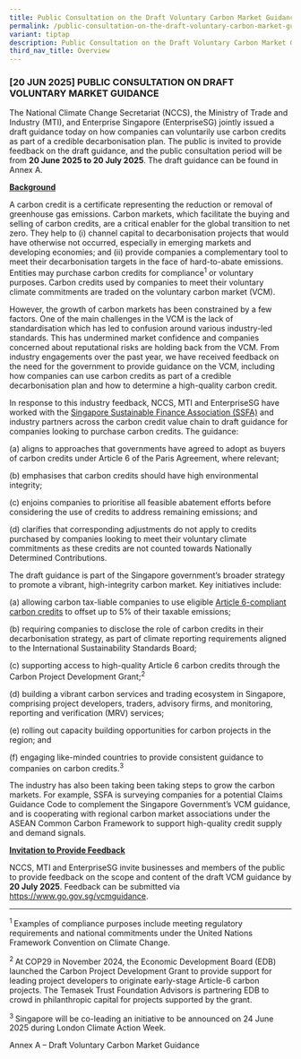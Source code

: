 ```yaml
---
title: Public Consultation on the Draft Voluntary Carbon Market Guidance
permalink: /public-consultation-on-the-draft-voluntary-carbon-market-guidance/
variant: tiptap
description: Public Consultation on the Draft Voluntary Carbon Market Guidance
third_nav_title: Overview
---
```

<h3>[20 JUN 2025] PUBLIC CONSULTATION ON DRAFT VOLUNTARY MARKET GUIDANCE</h3>
<p>The National Climate Change Secretariat (NCCS), the Ministry of Trade
and Industry (MTI), and Enterprise Singapore (EnterpriseSG) jointly issued
a draft guidance today on how companies can voluntarily use carbon credits
as part of a credible decarbonisation plan. The public is invited to provide
feedback on the draft guidance, and the public consultation period will
be from <strong>20 June 2025 to 20 July 2025</strong>. The draft guidance
can be found in Annex A.</p>
<p><strong><u>Background</u></strong>
</p>
<p>A carbon credit is a certificate representing the reduction or removal
of greenhouse gas emissions. Carbon markets, which facilitate the buying
and selling of carbon credits, are a critical enabler for the global transition
to net zero. They help to (i) channel capital to decarbonisation projects
that would have otherwise not occurred, especially in emerging markets
and developing economies; and (ii) provide companies a complementary tool
to meet their decarbonisation targets in the face of hard-to-abate emissions.
Entities may purchase carbon credits for compliance<sup>1</sup> or voluntary
purposes. Carbon credits used by companies to meet their voluntary climate
commitments are traded on the voluntary carbon market (VCM).</p>
<p>However, the growth of carbon markets has been constrained by a few factors.
One of the main challenges in the VCM is the lack of standardisation which
has led to confusion around various industry-led standards. This has undermined
market confidence and companies concerned about reputational risks are
holding back from the VCM. From industry engagements over the past year,
we have received feedback on the need for the government to provide guidance
on the VCM, including how companies can use carbon credits as part of a
credible decarbonisation plan and how to determine a high-quality carbon
credit.</p>
<p>In response to this industry feedback, NCCS, MTI and EnterpriseSG have
worked with the <a href="https://www.ssfa.org.sg" rel="noopener nofollow" target="_blank">Singapore Sustainable Finance Association (SSFA)</a> and
industry partners across the carbon credit value chain to draft guidance
for companies looking to purchase carbon credits. The guidance:</p>
<p>(a) aligns to approaches that governments have agreed to adopt as buyers
of carbon credits under Article 6 of the Paris Agreement, where relevant;</p>
<p>(b) emphasises that carbon credits should have high environmental integrity;</p>
<p>(c) enjoins companies to prioritise all feasible abatement efforts before
considering the use of credits to address remaining emissions; and</p>
<p>(d) clarifies that corresponding adjustments do not apply to credits purchased
by companies looking to meet their voluntary climate commitments as these
credits are not counted towards Nationally Determined Contributions.</p>
<p>The draft guidance is part of the Singapore government’s broader strategy
to promote a vibrant, high-integrity carbon market. Key initiatives include:</p>
<p>(a) allowing carbon tax-liable companies to use eligible <a href="https://www.carbonmarkets-cooperation.gov.sg/" rel="noopener nofollow" target="_blank">Article 6-compliant carbon credits</a> to
offset up to 5% of their taxable emissions;</p>
<p>(b) requiring companies to disclose the role of carbon credits in their
decarbonisation strategy, as part of climate reporting requirements aligned
to the International Sustainability Standards Board;</p>
<p>(c) supporting access to high-quality Article 6 carbon credits through
the Carbon Project Development Grant;<sup>2</sup> 
</p>
<p>(d) building a vibrant carbon services and trading ecosystem in Singapore,
comprising project developers, traders, advisory firms, and monitoring,
reporting and verification (MRV) services;</p>
<p>(e) rolling out capacity building opportunities for carbon projects in
the region; and</p>
<p>(f) engaging like-minded countries to provide consistent guidance to companies
on carbon credits.<sup>3</sup> 
</p>
<p>The industry has also been taking been taking steps to grow the carbon
markets. For example, SSFA is surveying companies for a potential Claims
Guidance Code to complement the Singapore Government’s VCM guidance, and
is cooperating with regional carbon market associations under the ASEAN
Common Carbon Framework to support high-quality credit supply and demand
signals.</p>
<p><strong><u>Invitation to Provide Feedback  </u></strong>
</p>
<p>NCCS, MTI and EnterpriseSG invite businesses and members of the public
to provide feedback on the scope and content of the draft VCM guidance
by <strong>20 July 2025</strong>. Feedback can be submitted via <a href="https://www.go.gov.sg/vcmguidance" rel="noopener noreferrer nofollow" target="_blank">https://www.go.gov.sg/vcmguidance</a>.</p>
<hr>
<p><sup>1 </sup>Examples of compliance purposes include meeting regulatory
requirements and national commitments under the United Nations Framework
Convention on Climate Change.</p>
<p><sup>2 </sup>At COP29 in November 2024, the Economic Development Board
(EDB) launched the Carbon Project Development Grant to provide support
for leading project developers to originate early-stage Article-6 carbon
projects. The Temasek Trust Foundation Advisors is partnering EDB to crowd
in philanthropic capital for projects supported by the grant.</p>
<p><sup>3 </sup>Singapore will be co-leading an initiative to be announced
on 24 June 2025 during London Climate Action Week.</p>
<p></p>
<p></p>
<p></p>
<p></p>
<p>Annex A – Draft Voluntary Carbon Market Guidance</p>